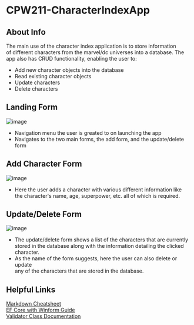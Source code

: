 # CPW211-CharacterIndexApp
## About Info
  The main use of the character index application is to store information        
  of different characters from the marvel/dc universes into a database. The   
  app also has CRUD functionality, enabling the user to:    
    
  - Add new character objects into the database
  - Read existing character objects
  - Update characters
  - Delete characters
## Landing Form
![image](https://github.com/user-attachments/assets/b3b82d64-b405-4321-9732-d02a9d473667)
- Navigation menu the user is greated to on launching the app
- Navigates to the two main forms, the add form, and the update/delete form
## Add Character Form
![image](https://github.com/user-attachments/assets/153ed85d-b94f-4fec-9d9f-b7526102ba6c)
- Here the user adds a character with various different information like  
    the character's name, age, superpower, etc. all of which is required. 
## Update/Delete Form
![image](https://github.com/user-attachments/assets/b94f924a-6f31-45d8-80cd-cbce1b48dbac)
- The update/delete form shows a list of the characters that are currently  
   stored in the database along with the information detailing the clicked  
   character.  
- As the name of the form suggests, here the user can also delete or update  
  any of the characters that are stored in the database.  
## Helpful Links
[Markdown Cheatsheet](https://github.com/adam-p/markdown-here/wiki/Markdown-Cheatsheet)  
[EF Core with Winform Guide](https://learn.microsoft.com/en-us/ef/core/get-started/overview/install)  
[Validator Class Documentation](https://learn.microsoft.com/en-us/dotnet/api/system.componentmodel.dataannotations.validator?view=net-8.0)  




